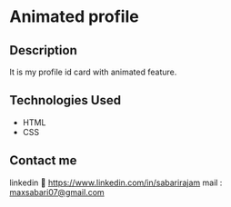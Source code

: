 # Animated profile

## Description  
It is my profile id card with animated feature. 

## Technologies Used  
- HTML  
- CSS  

## Contact me
linkedin 🔗 https://www.linkedin.com/in/sabarirajam
mail : maxsabari07@gmail.com
